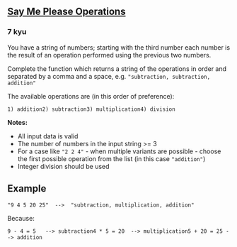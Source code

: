 <h2><a href=https://www.codewars.com/kata/5b5e0c0d83d64866bc00001d/train/javascript target="_blank">Say Me Please Operations</a></h2><h3>7 kyu</h3><p>You have a string of numbers; starting with the third number each number is the result of an operation performed using the previous two numbers.</p><p>Complete the function which returns a string of the operations in order and separated by a comma and a space, e.g. <code>"subtraction, subtraction, addition"</code></p><p>The available operations are (in this order of preference):</p><pre><code>1) addition2) subtraction3) multiplication4) division</code></pre><p><strong>Notes:</strong></p><ul><li>All input data is valid</li><li>The number of numbers in the input string &gt;= 3</li><li>For a case like <code>"2 2 4"</code> - when multiple variants are possible - choose the first possible operation from the list (in this case <code>"addition"</code>)</li><li>Integer division should be used</li></ul><h2 id="example">Example</h2><pre><code>"9 4 5 20 25"  --&gt;  "subtraction, multiplication, addition"</code></pre><p>Because:</p><pre><code>9 - 4 = 5   --&gt; subtraction4 * 5 = 20  --&gt; multiplication5 + 20 = 25 --&gt; addition</code></pre>